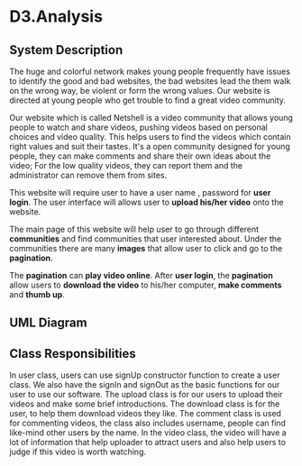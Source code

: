 # D3.Analysis
## System Description
The huge and colorful network makes young people frequently have issues to identify the good and bad websites, the bad websites lead the them walk on the wrong way, be violent or form the wrong values. Our website is directed at young people who get trouble to find a great video community.

Our website which is called Netshell is a video community that allows young people to watch and share videos, pushing videos based on personal choices and video quality. This helps users to find the videos which contain right values and suit their tastes. It's a open community designed for young people, they can make comments and share their own ideas about the video; For the low quality videos, they can report them and the administrator can remove them from sites.

This website will require user to have a user name , password for **user login**. The user interface will allows user to **upload his/her video** onto the website.

The main page of this website will help user to go through different **communities** and find communities that user interested about. Under the communities there are many **images** that allow user to click and go to the **pagination**.

The **pagination** can **play video online**. After **user login**, the **pagination** allow users to **download the video** to his/her computer, **make comments** and **thumb up**.

## UML Diagram


## Class Responsibilities 
In user class, users can use signUp constructor function to create a user class. We also have the signIn and signOut as the basic functions for our user to use our software. The upload class is for our users to upload their videos and make some brief introductions.  The download class is for the user, to help them download videos they like. The comment class is used for commenting videos, the class also includes username, people can find like-mind other users by the name. In the video class, the video will have a lot of information that help uploader to attract users and also help users to judge if this video is worth watching. 
